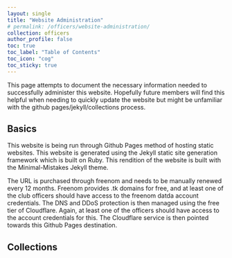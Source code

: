 ```yaml
---
layout: single
title: "Website Administration"
# permalink: /officers/website-administration/
collection: officers
author_profile: false
toc: true
toc_label: "Table of Contents"
toc_icon: "cog"
toc_sticky: true
---
```


This page attempts to document the necessary information needed to successfully administer this website. Hopefully future members will find this helpful when needing to quickly update the website but might be unfamiliar with the github pages/jekyll/collections process.

## Basics

This website is being run through Github Pages method of hosting static websites. This website is generated using the Jekyll static site generation framework which is built on Ruby. This rendition of the website is built with the Minimal-Mistakes Jekyll theme.

The URL is purchased through freenom and needs to be manually renewed every 12 months. Freenom provides .tk domains for free, and at least one of the club officers should have access to the freenom datda account credentials. The DNS and DDoS protection is then managed using the free tier of Cloudflare. Again, at least one of the officers should have access to the account credentials for this. The Cloudflare service is then pointed towards this Github Pages destination.

## Collections

